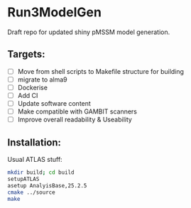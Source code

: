 # Run3ModelGen

Draft repo for updated shiny pMSSM model generation.

## Targets:
- [ ] Move from shell scripts to Makefile structure for building
- [ ] migrate to alma9
- [ ] Dockerise
- [ ] Add CI
- [ ] Update software content
- [ ] Make compatible with GAMBIT scanners
- [ ] Improve overall readability & Useability

## Installation:

Usual ATLAS stuff:

```bash
mkdir build; cd build
setupATLAS
asetup AnalyisBase,25.2.5
cmake ../source
make
```